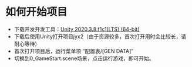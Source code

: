 # 如何开始项目

* 下载开发开发工具：[Unity 2020.3.8.f1c1(LTS) (64-bit)](https://unity.cn/releases/lts/2020#0b92326fa640)
* 下载后使用Unity打开项目jyx2（由于资源较多，首次打开用时会比较长，请耐心等待）
* 首次打开项目后，运行菜单项 “配置表/[GEN DATA]”
* 切换到0_GameStart.scene场景，点击运行游戏，即可开始。

